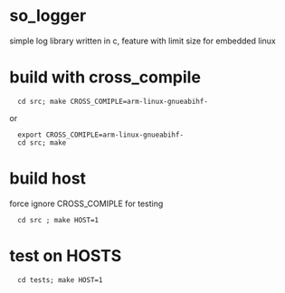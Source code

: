 # so_logger
simple log library written in c, feature with limit size for embedded linux

# build with cross_compile
```
  cd src; make CROSS_COMIPLE=arm-linux-gnueabihf-
```
  or

```
  export CROSS_COMIPLE=arm-linux-gnueabihf-
  cd src; make
```

# build host
force ignore CROSS_COMIPLE for testing
```
  cd src ; make HOST=1
```

# test on HOSTS
```
  cd tests; make HOST=1
```
